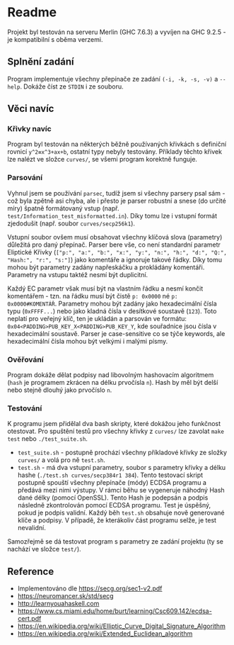 # Readme

Projekt byl testován na serveru Merlin (GHC 7.6.3) a vyvíjen na GHC 9.2.5 - je kompatibilní s oběma verzemi.

## Splnění zadání

Program implementuje všechny přepínače ze zadání `(-i, -k, -s, -v)` a `--help`. Dokáže číst ze `STDIN` i ze souboru.

## Věci navíc

### Křivky navíc

Program byl testován na některých běžně používaných křivkách s definiční rovnicí `y^2≡x^3+ax+b`, ostatní typy nebyly testovány. Příklady těchto křivek lze nalézt ve složce `curves/`, se všemi program korektně funguje.

### Parsování

Vyhnul jsem se používání `parsec`, tudíž jsem si všechny parsery psal sám - což byla zpětně asi chyba, ale i přesto je parser robustní a snese (do určité míry) špatně formátovaný vstup (např. `test/Information_test_misformatted.in`). Díky tomu lze i vstupní formát zjedodušit (např. soubor `curves/secp256k1`).

Vstupní soubor ovšem musí obsahovat všechny klíčová slova (parametry) důležitá pro daný přepínač. Parser bere vše, co není standardní parametr Eliptické Křivky (`["p:", "a:", "b:", "x:", "y:", "n:", "h:", "d:", "Q:", "Hash:", "r:", "s:"]`) jako komentáře a ignoruje takové řádky. Díky tomu mohou být parametry zadány napřeskáčku a prokládány komentáři. Parametry na vstupu taktéž nesmí být duplicitní.

Každý EC parametr však musí být na vlastním řádku a nesmí končit komentářem - tzn. na řádku musí být čistě `p: 0x0000` né `p: 0x0000#KOMENTÁŘ`. Parametry mohou být zadány jako hexadecimální čísla typu (`0xFFFF...`) nebo jako kladná čísla v desítkové soustavě (`123`). Toto neplatí pro veřejný klíč, ten je ukládán a parsován ve formátu: `0x04<PADDING>PUB_KEY_X<PADDING>PUB_KEY_Y`, kde souřadnice jsou čísla v hexadecimální soustavě. Parser je case-sensitive co se týče keywords, ale hexadecimální čísla mohou být velkými i malými písmy.

### Ověřování

Program dokáže dělat podpisy nad libovolným hashovacím algoritmem (`hash` je programem zkrácen na délku prvočísla `n`). Hash by měl být delší nebo stejně dlouhý jako prvočíslo `n`.

### Testování

K programu jsem přidělal dva bash skripty, které dokážou jeho funkčnost otestovat. Pro spuštění testů pro všechny křivky z `curves/` lze zavolat `make test` nebo `./test_suite.sh`.

* `test_suite.sh` - postupně prochází všechny příkladové křivky ze složky `curves/` a volá pro ně `test.sh`.
* `test.sh` - má dva vstupní parametry, soubor s parametry křivky a délku hashe (`./test.sh curves/secp384r1 384`). Tento testovací skript postupně spouští všechny přepínače (módy) ECDSA programu a předává mezi nimi výstupy. V rámci běhu se vygeneruje náhodný Hash dané délky (pomocí OpenSSL). Tento Hash je podepsán a podpis následně zkontrolován pomocí ECDSA programu. Test je úspěšný, pokud je podpis validní. Každý běh `test.sh` obsahuje nově generované klíče a podpisy. V případě, že kterákoliv část programu selže, je test nevalidní.

Samozřejmě se dá testovat program s parametry ze zadání projektu (ty se nachází ve složce `test/`).

## Reference

* Implementováno dle <https://secg.org/sec1-v2.pdf>
* <https://neuromancer.sk/std/secg>
* <http://learnyouahaskell.com>
* <https://www.cs.miami.edu/home/burt/learning/Csc609.142/ecdsa-cert.pdf>
* <https://en.wikipedia.org/wiki/Elliptic_Curve_Digital_Signature_Algorithm>
* <https://en.wikipedia.org/wiki/Extended_Euclidean_algorithm>